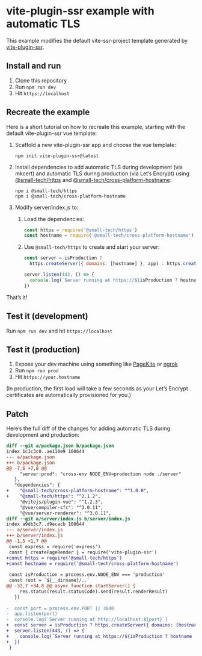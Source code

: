 # vite-plugin-ssr example with automatic TLS

This example modifies the default vite-ssr-project template generated by [vite-plugin-ssr](https://vite-plugin-ssr.com/).

## Install and run

1. Clone this repository
2. Run `npm run dev`
3. Hit `https://localhost`

## Recreate the example

Here is a short tutorial on how to recreate this example, starting with the default vite-plugin-ssr vue template:

1. Scaffold a new vite-plugin-ssr app and choose the vue template:

    ```shell
    npm init vite-plugin-ssr@latest
    ```

2. Install dependencies to add automatic TLS during development (via mkcert) and automatic TLS during production (via Let’s Encrypt) using [@small-tech/https](https://github.com/small-tech/https) and [@small-tech/cross-platform-hostname](https://github.com/small-tech/cross-platform-hostname):

    ```shell
    npm i @small-tech/https
    npm i @small-tech/cross-platform-hostname
    ```

3. Modify server/index.js to:

    1. Load the dependencies:

        ```js
        const https = require('@small-tech/https')
        const hostname = require('@small-tech/cross-platform-hostname')
        ```

    2. Use `@small-tech/https` to create and start your server:

        ```js
        const server = isProduction ?
          https.createServer({ domains: [hostname] }, app) : https.createServer(app)

        server.listen(443, () => {
          console.log(`Server running at https://${isProduction ? hostname : 'localhost'}`)
        })
        ```

That’s it!

## Test it (development)

Run `npm run dev` and hit `https://localhost`

## Test it (production)

1. Expose your dev machine using something like [PageKite](https://pagekite.net/) or [ngrok](ngrok.com)
2. Run `npm run prod`
3. Hit `https://your.hostname`

(In production, the first load will take a few seconds as your Let’s Encrypt certificates are automatically provisioned for you.)

## Patch

Here’s the full diff of the changes for adding automatic TLS during development and production:

```patch
diff --git a/package.json b/package.json
index 1c1c3c0..ae110e9 100644
--- a/package.json
+++ b/package.json
@@ -7,6 +7,8 @@
     "server:prod": "cross-env NODE_ENV=production node ./server"
   },
   "dependencies": {
+    "@small-tech/cross-platform-hostname": "^1.0.0",
+    "@small-tech/https": "^2.1.2",
     "@vitejs/plugin-vue": "^1.2.3",
     "@vue/compiler-sfc": "^3.0.11",
     "@vue/server-renderer": "^3.0.11",
diff --git a/server/index.js b/server/index.js
index a9db3c7..d9ecacb 100644
--- a/server/index.js
+++ b/server/index.js
@@ -1,5 +1,7 @@
 const express = require('express')
 const { createPageRender } = require('vite-plugin-ssr')
+const https = require('@small-tech/https')
+const hostname = require('@small-tech/cross-platform-hostname')
 
 const isProduction = process.env.NODE_ENV === 'production'
 const root = `${__dirname}/..`
@@ -32,7 +34,8 @@ async function startServer() {
     res.status(result.statusCode).send(result.renderResult)
   })
 
-  const port = process.env.PORT || 3000
-  app.listen(port)
-  console.log(`Server running at http://localhost:${port}`)
+  const server = isProduction ? https.createServer({ domains: [hostname] }, app) : https.createServer(app)
+  server.listen(443, () => {
+    console.log(`Server running at https://${isProduction ? hostname : 'localhost'}`)
+  })
 }
```